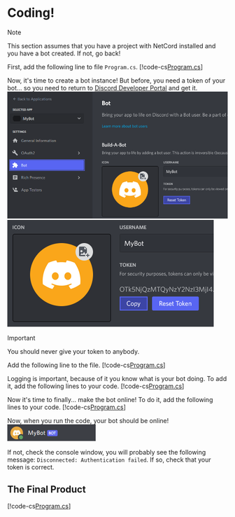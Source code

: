 # Coding!

> [!Note]
> This section assumes that you have a project with NetCord installed and you have a bot created. If not, go back!

First, add the following line to file `Program.cs`.
[!code-cs[Program.cs](Coding/Program.cs#L1-L2)]

Now, it's time to create a bot instance! But before, you need a token of your bot... so you need to return to [Discord Developer Portal](https://discord.com/developers/applications) and get it.
![](../../images/coding_Token_1.png)
![](../../images/coding_Token_2.png)

> [!IMPORTANT]
> You should never give your token to anybody.

Add the following line to the file.
[!code-cs[Program.cs](coding/Program.cs#L4)]

Logging is important, because of it you know what is your bot doing. To add it, add the following lines to your code.
[!code-cs[Program.cs](coding/Program.cs#L6-L10)]

Now it's time to finally... make the bot online! To do it, add the following lines to your code.
[!code-cs[Program.cs](coding/Program.cs#L12-L13)]

Now, when you run the code, your bot should be online!
![](../../images/coding_BotOnline.png)

If not, check the console window, you will probably see the following message: `Disconnected: Authentication failed`. If so, check that your token is correct.

## The Final Product
[!code-cs[Program.cs](Coding/Program.cs)]